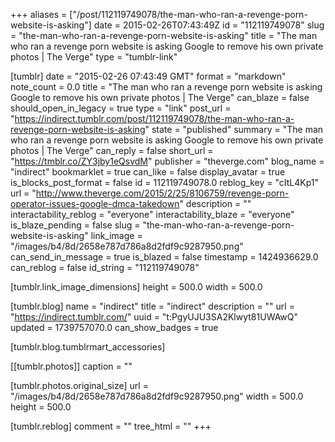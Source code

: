 +++
aliases = ["/post/112119749078/the-man-who-ran-a-revenge-porn-website-is-asking"]
date = 2015-02-26T07:43:49Z
id = "112119749078"
slug = "the-man-who-ran-a-revenge-porn-website-is-asking"
title = "The man who ran a revenge porn website is asking Google to remove his own private photos | The Verge"
type = "tumblr-link"

[tumblr]
date = "2015-02-26 07:43:49 GMT"
format = "markdown"
note_count = 0.0
title = "The man who ran a revenge porn website is asking Google to remove his own private photos | The Verge"
can_blaze = false
should_open_in_legacy = true
type = "link"
post_url = "https://indirect.tumblr.com/post/112119749078/the-man-who-ran-a-revenge-porn-website-is-asking"
state = "published"
summary = "The man who ran a revenge porn website is asking Google to remove his own private photos | The Verge"
can_reply = false
short_url = "https://tmblr.co/ZY3jby1eQsvdM"
publisher = "theverge.com"
blog_name = "indirect"
bookmarklet = true
can_like = false
display_avatar = true
is_blocks_post_format = false
id = 112119749078.0
reblog_key = "cItL4Kp1"
url = "http://www.theverge.com/2015/2/25/8106759/revenge-porn-operator-issues-google-dmca-takedown"
description = ""
interactability_reblog = "everyone"
interactability_blaze = "everyone"
is_blaze_pending = false
slug = "the-man-who-ran-a-revenge-porn-website-is-asking"
link_image = "/images/b4/8d/2658e787d786a8d2fdf9c9287950.png"
can_send_in_message = true
is_blazed = false
timestamp = 1424936629.0
can_reblog = false
id_string = "112119749078"

[tumblr.link_image_dimensions]
height = 500.0
width = 500.0

[tumblr.blog]
name = "indirect"
title = "indirect"
description = ""
url = "https://indirect.tumblr.com/"
uuid = "t:PgyUJU3SA2Klwyt81UWAwQ"
updated = 1739757070.0
can_show_badges = true

[tumblr.blog.tumblrmart_accessories]

[[tumblr.photos]]
caption = ""

[tumblr.photos.original_size]
url = "/images/b4/8d/2658e787d786a8d2fdf9c9287950.png"
width = 500.0
height = 500.0

[tumblr.reblog]
comment = ""
tree_html = ""
+++
